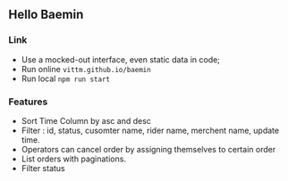 ## Hello Baemin

### Link
  - Use a mocked-out interface, even static data in code;
  - Run online `vittm.github.io/baemin`
  - Run local `npm run start`

### Features
  - Sort Time Column by asc and desc
  - Filter : id, status, cusomter name, rider name, merchent name, update time.
  - Operators can cancel order by assigning themselves to certain order
  - List orders with paginations.
  - Filter status